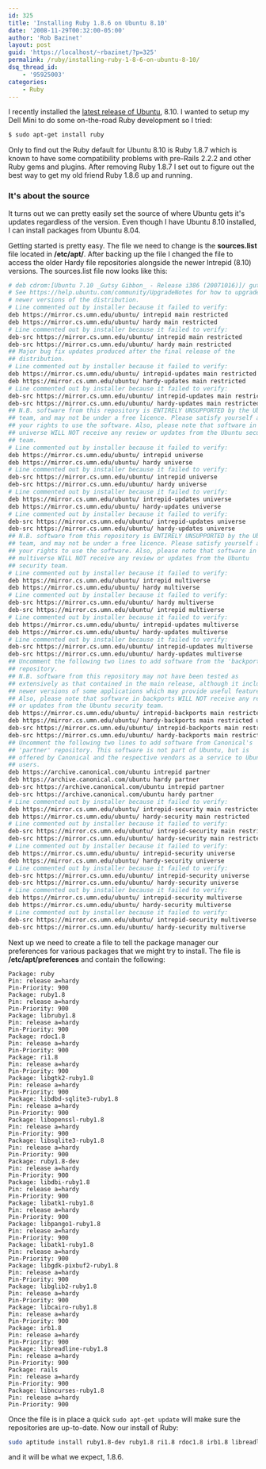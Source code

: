 ```yaml
---
id: 325
title: 'Installing Ruby 1.8.6 on Ubuntu 8.10'
date: '2008-11-29T00:32:00-05:00'
author: 'Rob Bazinet'
layout: post
guid: 'https://localhost/~rbazinet/?p=325'
permalink: /ruby/installing-ruby-1-8-6-on-ubuntu-8-10/
dsq_thread_id:
    - '95925003'
categories:
    - Ruby
---
```


I recently installed the [latest release of Ubuntu](https://www.ubuntu.com/getubuntu/download), 8.10. I wanted to setup my Dell Mini to do some on-the-road Ruby development so I tried:

```bash
$ sudo apt-get install ruby
```

Only to find out the Ruby default for Ubuntu 8.10 is Ruby 1.8.7 which is known to have some compatibility problems with pre-Rails 2.2.2 and other Ruby gems and plugins. After removing Ruby 1.8.7 I set out to figure out the best way to get my old friend Ruby 1.8.6 up and running.

### It's about the source

It turns out we can pretty easily set the source of where Ubuntu gets it's updates regardless of the version. Even though I have Ubuntu 8.10 installed, I can install packages from Ubuntu 8.04.

Getting started is pretty easy. The file we need to change is the **sources.list** file located in **/etc/apt/**. After backing up the file I changed the file to access the older Hardy file repositories alongside the newer Intrepid (8.10) versions. The sources.list file now looks like this:

```bash
# deb cdrom:[Ubuntu 7.10 _Gutsy Gibbon_ - Release i386 (20071016)]/ gutsy main restricted
# See https://help.ubuntu.com/community/UpgradeNotes for how to upgrade to
# newer versions of the distribution.
# Line commented out by installer because it failed to verify:
deb https://mirror.cs.umn.edu/ubuntu/ intrepid main restricted
deb https://mirror.cs.umn.edu/ubuntu/ hardy main restricted
# Line commented out by installer because it failed to verify:
deb-src https://mirror.cs.umn.edu/ubuntu/ intrepid main restricted
deb-src https://mirror.cs.umn.edu/ubuntu/ hardy main restricted
## Major bug fix updates produced after the final release of the
## distribution.
# Line commented out by installer because it failed to verify:
deb https://mirror.cs.umn.edu/ubuntu/ intrepid-updates main restricted
deb https://mirror.cs.umn.edu/ubuntu/ hardy-updates main restricted
# Line commented out by installer because it failed to verify:
deb-src https://mirror.cs.umn.edu/ubuntu/ intrepid-updates main restricted
deb-src https://mirror.cs.umn.edu/ubuntu/ hardy-updates main restricted
## N.B. software from this repository is ENTIRELY UNSUPPORTED by the Ubuntu
## team, and may not be under a free licence. Please satisfy yourself as to
## your rights to use the software. Also, please note that software in
## universe WILL NOT receive any review or updates from the Ubuntu security
## team.
# Line commented out by installer because it failed to verify:
deb https://mirror.cs.umn.edu/ubuntu/ intrepid universe
deb https://mirror.cs.umn.edu/ubuntu/ hardy universe
# Line commented out by installer because it failed to verify:
deb-src https://mirror.cs.umn.edu/ubuntu/ intrepid universe
deb-src https://mirror.cs.umn.edu/ubuntu/ hardy universe
# Line commented out by installer because it failed to verify:
deb https://mirror.cs.umn.edu/ubuntu/ intrepid-updates universe
deb https://mirror.cs.umn.edu/ubuntu/ hardy-updates universe
# Line commented out by installer because it failed to verify:
deb-src https://mirror.cs.umn.edu/ubuntu/ intrepid-updates universe
deb-src https://mirror.cs.umn.edu/ubuntu/ hardy-updates universe
## N.B. software from this repository is ENTIRELY UNSUPPORTED by the Ubuntu 
## team, and may not be under a free licence. Please satisfy yourself as to 
## your rights to use the software. Also, please note that software in 
## multiverse WILL NOT receive any review or updates from the Ubuntu
## security team.
# Line commented out by installer because it failed to verify:
deb https://mirror.cs.umn.edu/ubuntu/ intrepid multiverse
deb https://mirror.cs.umn.edu/ubuntu/ hardy multiverse
# Line commented out by installer because it failed to verify:
deb-src https://mirror.cs.umn.edu/ubuntu/ hardy multiverse
deb-src https://mirror.cs.umn.edu/ubuntu/ intrepid multiverse
# Line commented out by installer because it failed to verify:
deb https://mirror.cs.umn.edu/ubuntu/ intrepid-updates multiverse
deb https://mirror.cs.umn.edu/ubuntu/ hardy-updates multiverse
# Line commented out by installer because it failed to verify:
deb-src https://mirror.cs.umn.edu/ubuntu/ intrepid-updates multiverse
deb-src https://mirror.cs.umn.edu/ubuntu/ hardy-updates multiverse
## Uncomment the following two lines to add software from the 'backports'
## repository.
## N.B. software from this repository may not have been tested as
## extensively as that contained in the main release, although it includes
## newer versions of some applications which may provide useful features.
## Also, please note that software in backports WILL NOT receive any review
## or updates from the Ubuntu security team.
deb https://mirror.cs.umn.edu/ubuntu/ intrepid-backports main restricted universe multiverse
deb https://mirror.cs.umn.edu/ubuntu/ hardy-backports main restricted universe multiverse
deb-src https://mirror.cs.umn.edu/ubuntu/ intrepid-backports main restricted universe multiverse
deb-src https://mirror.cs.umn.edu/ubuntu/ hardy-backports main restricted universe multiverse
## Uncomment the following two lines to add software from Canonical's
## 'partner' repository. This software is not part of Ubuntu, but is
## offered by Canonical and the respective vendors as a service to Ubuntu
## users.
deb https://archive.canonical.com/ubuntu intrepid partner
deb https://archive.canonical.com/ubuntu hardy partner
deb-src https://archive.canonical.com/ubuntu intrepid partner
deb-src https://archive.canonical.com/ubuntu hardy partner
# Line commented out by installer because it failed to verify:
deb https://mirror.cs.umn.edu/ubuntu/ intrepid-security main restricted
deb https://mirror.cs.umn.edu/ubuntu/ hardy-security main restricted
# Line commented out by installer because it failed to verify:
deb-src https://mirror.cs.umn.edu/ubuntu/ intrepid-security main restricted
deb-src https://mirror.cs.umn.edu/ubuntu/ hardy-security main restricted
# Line commented out by installer because it failed to verify:
deb https://mirror.cs.umn.edu/ubuntu/ intrepid-security universe
deb https://mirror.cs.umn.edu/ubuntu/ hardy-security universe
# Line commented out by installer because it failed to verify:
deb-src https://mirror.cs.umn.edu/ubuntu/ intrepid-security universe
deb-src https://mirror.cs.umn.edu/ubuntu/ hardy-security universe
# Line commented out by installer because it failed to verify:
deb https://mirror.cs.umn.edu/ubuntu/ intrepid-security multiverse
deb https://mirror.cs.umn.edu/ubuntu/ hardy-security multiverse
# Line commented out by installer because it failed to verify:
deb-src https://mirror.cs.umn.edu/ubuntu/ intrepid-security multiverse
deb-src https://mirror.cs.umn.edu/ubuntu/ hardy-security multiverse
```

Next up we need to create a file to tell the package manager our preferences for various packages that we might try to install. The file is **/etc/apt/preferences** and contain the following:

```
Package: ruby
Pin: release a=hardy
Pin-Priority: 900
Package: ruby1.8
Pin: release a=hardy
Pin-Priority: 900
Package: libruby1.8
Pin: release a=hardy
Pin-Priority: 900
Package: rdoc1.8
Pin: release a=hardy
Pin-Priority: 900
Package: ri1.8
Pin: release a=hardy
Pin-Priority: 900
Package: libgtk2-ruby1.8
Pin: release a=hardy
Pin-Priority: 900
Package: libdbd-sqlite3-ruby1.8
Pin: release a=hardy
Pin-Priority: 900
Package: libopenssl-ruby1.8
Pin: release a=hardy
Pin-Priority: 900
Package: libsqlite3-ruby1.8
Pin: release a=hardy
Pin-Priority: 900
Package: ruby1.8-dev
Pin: release a=hardy
Pin-Priority: 900
Package: libdbi-ruby1.8
Pin: release a=hardy
Pin-Priority: 900
Package: libatk1-ruby1.8
Pin: release a=hardy
Pin-Priority: 900
Package: libpango1-ruby1.8
Pin: release a=hardy
Pin-Priority: 900
Package: libatk1-ruby1.8
Pin: release a=hardy
Pin-Priority: 900
Package: libgdk-pixbuf2-ruby1.8
Pin: release a=hardy
Pin-Priority: 900
Package: libglib2-ruby1.8
Pin: release a=hardy
Pin-Priority: 900
Package: libcairo-ruby1.8
Pin: release a=hardy
Pin-Priority: 900
Package: irb1.8
Pin: release a=hardy
Pin-Priority: 900
Package: libreadline-ruby1.8
Pin: release a=hardy
Pin-Priority: 900
Package: rails
Pin: release a=hardy
Pin-Priority: 900
Package: libncurses-ruby1.8
Pin: release a=hardy
Pin-Priority: 900
```

Once the file is in place a quick `sudo apt-get update` will make sure the repositories are up-to-date. Now our install of Ruby:

```bash
sudo aptitude install ruby1.8-dev ruby1.8 ri1.8 rdoc1.8 irb1.8 libreadline-ruby1.8 libruby1.8 libopenssl-ruby sqlite3 libsqlite3-ruby1.8
```

and it will be what we expect, 1.8.6.
